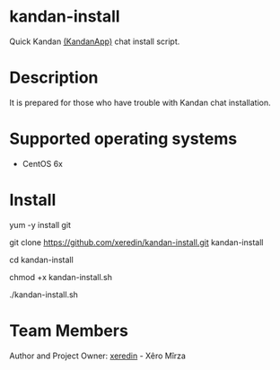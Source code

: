 # kandan-install
Quick Kandan [(KandanApp)](https://github.com/kandanapp) chat install script.

Description
===========

It is prepared for those who have trouble with Kandan chat installation.

Supported operating systems
===========================
* CentOS 6x

Install
=======

yum -y install git

git clone https://github.com/xeredin/kandan-install.git kandan-install

cd kandan-install

chmod +x kandan-install.sh

./kandan-install.sh


Team Members
============

Author and Project Owner: [xeredin](https://github.com/xeredin) - Xêro Mîrza
